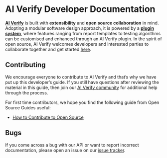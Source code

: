 # AI Verify Developer Documentation

[**AI Verify**](https://github.com/IMDA-BTG/aiverify) is built with **extensibility** and **open source collaboration** in mind. Adopting a modular software design approach, it is powered by a [**plugin system**](./guided_example/introduction_to_plugins.md), where features ranging from report templates to testing algorithms can be customised and enhanced through an AI Verify plugin. In the spirit of open source, AI Verify welcomes developers and interested parties to collaborate together and get started [here](./getting_started/start_here.md).

## Contributing
We encourage everyone to contribute to AI Verify and that’s why we have put up this developer’s guide. If you still have questions after reviewing the material in this guide, then join our [AI Verify community](#join-the-community) for additional help through the process.

For first time contributors, we hope you find the following guide from Open Source Guides useful:

- [How to Contribute to Open Source](https://opensource.guide/how-to-contribute/)

## Bugs

If you come across a bug with our API or want to report incorrect documentation, please open an issue on our [issue tracker](https://github.com/IMDA-BTG/aiverify/issues).

